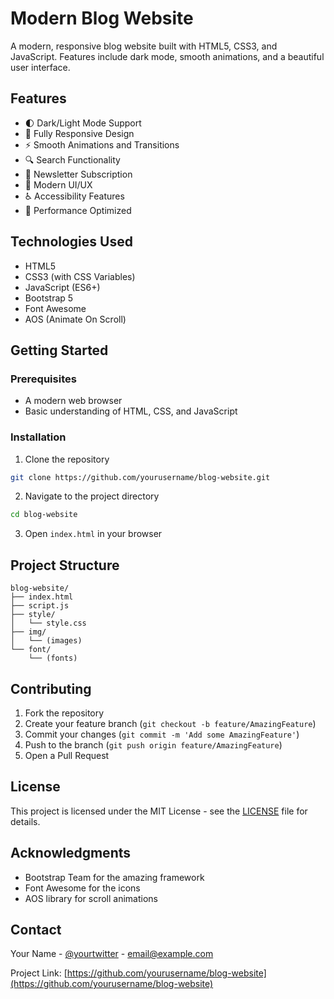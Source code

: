 # Modern Blog Website

A modern, responsive blog website built with HTML5, CSS3, and JavaScript. Features include dark mode, smooth animations, and a beautiful user interface.

## Features

- 🌓 Dark/Light Mode Support
- 📱 Fully Responsive Design
- ⚡ Smooth Animations and Transitions
- 🔍 Search Functionality
- 📧 Newsletter Subscription
- 🎨 Modern UI/UX
- ♿ Accessibility Features
- 🚀 Performance Optimized

## Technologies Used

- HTML5
- CSS3 (with CSS Variables)
- JavaScript (ES6+)
- Bootstrap 5
- Font Awesome
- AOS (Animate On Scroll)

## Getting Started

### Prerequisites

- A modern web browser
- Basic understanding of HTML, CSS, and JavaScript

### Installation

1. Clone the repository
```bash
git clone https://github.com/yourusername/blog-website.git
```

2. Navigate to the project directory
```bash
cd blog-website
```

3. Open `index.html` in your browser

## Project Structure

```
blog-website/
├── index.html
├── script.js
├── style/
│   └── style.css
├── img/
│   └── (images)
└── font/
    └── (fonts)
```

## Contributing

1. Fork the repository
2. Create your feature branch (`git checkout -b feature/AmazingFeature`)
3. Commit your changes (`git commit -m 'Add some AmazingFeature'`)
4. Push to the branch (`git push origin feature/AmazingFeature`)
5. Open a Pull Request

## License

This project is licensed under the MIT License - see the [LICENSE](LICENSE) file for details.

## Acknowledgments

- Bootstrap Team for the amazing framework
- Font Awesome for the icons
- AOS library for scroll animations

## Contact

Your Name - [@yourtwitter](https://twitter.com/yourtwitter) - email@example.com

Project Link: [https://github.com/yourusername/blog-website](https://github.com/yourusername/blog-website) 